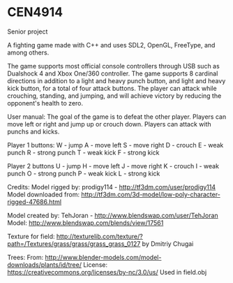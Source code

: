 # CEN4914
Senior project

A fighting game made with C++ and uses SDL2, OpenGL, FreeType, and  among others.

The game supports most official console controllers through USB such as Dualshock 4 and Xbox One/360 controller. The game supports 8 cardinal directions in addition to a light and heavy punch button, and light and heavy kick button, for a total of four attack buttons. The player can attack while crouching, standing, and jumping, and will achieve victory by reducing the opponent's health to zero.

User manual:
The goal of the game is to defeat the other player.
Players can move left or right and jump up or crouch down.
Players can attack with punchs and kicks.

Player 1 buttons:
W - jump
A - move left
S - move right
D - crouch
E - weak punch
R - strong punch
T - weak kick
F - strong kick

Player 2 buttons
U - jump
H - move left
J - move right
K - crouch
I - weak punch
O - strong punch
P - weak kick
L - strong kick

Credits:
Model rigged by: prodigy114 - http://tf3dm.com/user/prodigy114
Model downloaded from: http://tf3dm.com/3d-model/low-poly-character-rigged-47686.html

Model created by: TehJoran - http://www.blendswap.com/user/TehJoran
Model: http://www.blendswap.com/blends/view/17561

Texture for field:
http://texturelib.com/texture/?path=/Textures/grass/grass/grass_grass_0127 by Dmitriy Chugai

Trees:
From: http://www.blender-models.com/model-downloads/plants/id/tree/
License: https://creativecommons.org/licenses/by-nc/3.0/us/
Used in field.obj
